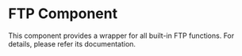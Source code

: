 FTP Component
=============

This component provides a wrapper for all built-in FTP functions. For details, please refer its documentation.